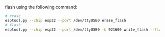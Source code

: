 
flash using the following command:
```bash
# erase 
esptool.py --chip esp32 --port /dev/ttyUSB0 erase_flash
# flash
esptool.py --chip esp32 --port /dev/ttyUSB0 -b 921600 write_flash --flash_mode keep --flash_size detect --compress 0x1000 firmware/esp32_settrace_save_names/firmware.bin 
```